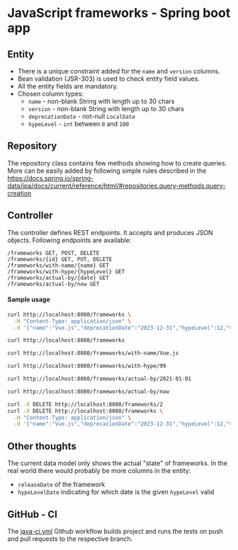 # JavaScript frameworks - Spring boot app

## Entity

* There is a unique constraint added for the `name` and `version` columns.
* Bean validation (JSR-303) is used to check entity field values.
* All the entity fields are mandatory.
* Chosen column types:
  * `name` - non-blank String with length up to 30 chars
  * `version` - non-blank String with length up to 30 chars
  * `deprecationDate` - not-null `LocalDate`
  * `hypeLevel` - `int` between `0` and `100`

## Repository

The repository class contains few methods showing how to create queries.
More can be easily added by following simple rules described in the
https://docs.spring.io/spring-data/jpa/docs/current/reference/html/#repositories.query-methods.query-creation

## Controller

The controller defines REST endpoints. It accepts and produces JSON objects.
Following endpoints are available:

```
/frameworks GET, POST, DELETE
/frameworks/{id} GET, PUT, DELETE
/frameworks/with-name/{name} GET
/frameworks/with-hype/{hypeLevel} GET
/frameworks/actual-by/{date} GET
/frameworks/actual-by/now GET
```

#### Sample usage

```bash
curl http://localhost:8080/frameworks \
  -H "Content-Type: application/json" \
  -d '{"name":"Vue.js","deprecationDate":"2023-12-31","hypeLevel":12,"version":"3.1"}'

curl http://localhost:8080/frameworks

curl http://localhost:8080/frameworks/with-name/Vue.js

curl http://localhost:8080/frameworks/with-hype/99

curl http://localhost:8080/frameworks/actual-by/2021-01-01

curl http://localhost:8080/frameworks/actual-by/now

curl -X DELETE http://localhost:8080/frameworks/2
curl -X DELETE http://localhost:8080/frameworks \
  -H "Content-Type: application/json" \
  -d '{"name":"Vue.js","deprecationDate":"2023-12-31","hypeLevel":12,"version":"3.1"}'
```

## Other thoughts

The current data model only shows the actual "state" of frameworks.
In the real world there would probably be more columns in the entity:
* `releaseDate` of the framework
* `hypeLevelDate` indicating for which date is the given `hypeLevel` valid

## GitHub - CI
The [java-ci.yml](.github/workflows/java-ci.yml) Github workflow builds project
and runs the tests on push and pull requests to the respective branch.

